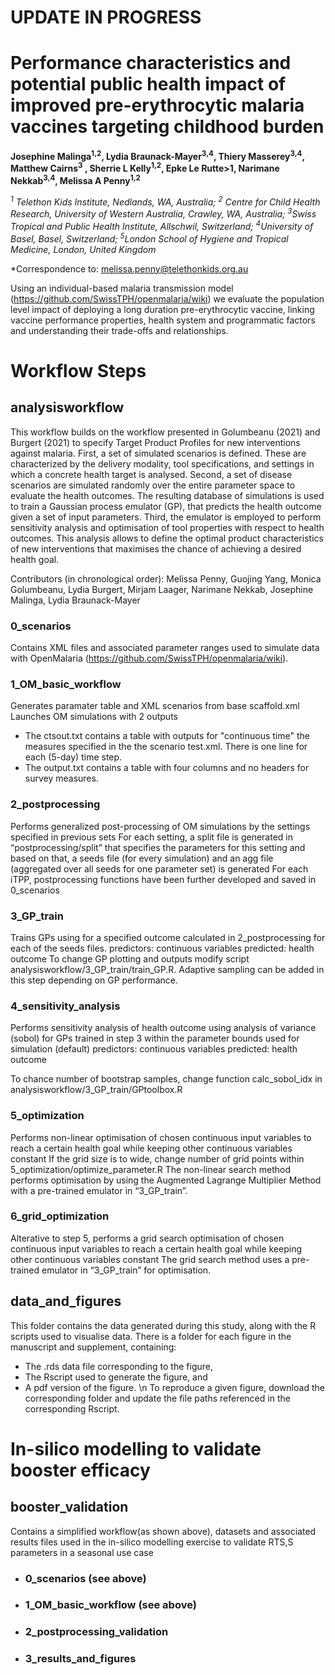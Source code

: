 # UPDATE IN PROGRESS

# Performance characteristics and potential public health impact of improved pre-erythrocytic malaria vaccines targeting childhood burden

**Josephine Malinga<sup>1,2</sup>, Lydia Braunack-Mayer<sup>3,4</sup>, Thiery Masserey<sup>3,4</sup>, Matthew Cairns<sup>3</sup> , Sherrie L Kelly<sup>1,2</sup>, Epke Le Rutte>1</sup>, Narimane Nekkab<sup>3,4</sup>, Melissa A Penny<sup>1,2</sup>**

_<sup>1</sup> Telethon Kids Institute, Nedlands, WA, Australia; <sup>2</sup> Centre for Child Health Research, University of Western Australia, Crawley, WA, Australia; <sup>3</sup>Swiss Tropical and Public Health Institute, Allschwil, Switzerland; <sup>4</sup>University of Basel, Basel, Switzerland; <sup>5</sup>London School of Hygiene and Tropical Medicine, London, United Kingdom_ 

*Correspondence to: melissa.penny@telethonkids.org.au

Using an individual-based malaria transmission model (https://github.com/SwissTPH/openmalaria/wiki) we evaluate the population level impact of deploying a long duration pre-erythrocytic vaccine, linking vaccine performance properties, health system and programmatic factors and understanding their trade-offs and relationships.

# Workflow Steps
## analysisworkflow
This workflow builds on the workflow presented in Golumbeanu (2021) and Burgert (2021) to specify Target Product Profiles for new interventions against malaria. First, a set of simulated scenarios is defined. These are characterized by the delivery modality, tool specifications, and settings in which a concrete health target is analysed. Second, a set of disease scenarios are simulated randomly over the entire parameter space to evaluate the health outcomes. The resulting database of simulations is used to train a Gaussian process emulator (GP), that predicts the health outcome given a set of input parameters. Third, the emulator is employed to perform sensitivity analysis and optimisation of tool properties with respect to health outcomes. This analysis allows to define the optimal product characteristics of new interventions that maximises the chance of achieving a desired health goal.

Contributors (in chronological order): Melissa Penny, Guojing Yang, Monica Golumbeanu, Lydia Burgert, Mirjam Laager, Narimane Nekkab, Josephine Malinga, Lydia Braunack-Mayer

### 0_scenarios
Contains XML files and associated parameter ranges used to simulate data with OpenMalaria (https://github.com/SwissTPH/openmalaria/wiki).

### 1_OM_basic_workflow
Generates paramater table and XML scenarios from base scaffold.xml
Launches OM simulations with 2 outputs
* The ctsout.txt contains a table with outputs for "continuous time" the measures specified in the the scenario test.xml. There is one line for each (5-day) time step.
* The output.txt contains a table with four columns and no headers for survey measures.

### 2_postprocessing
Performs generalized post-processing of OM simulations by the settings specified in previous sets
For each setting, a split file is generated in “postprocessing/split” that specifies the parameters for this setting and based on that, a seeds file (for every simulation) and an agg file (aggregated over all seeds for one parameter set) is generated
For each iTPP, postprocessing functions have been further developed and saved in 0_scenarios

### 3_GP_train
Trains GPs using for a specified outcome calculated in 2_postprocessing for each of the seeds files.
predictors: continuous variables
predicted: health outcome
To change GP plotting and outputs modify script analysisworkflow/3_GP_train/train_GP.R. Adaptive sampling can be added in this step depending on GP performance.

### 4_sensitivity_analysis
Performs sensitivity analysis of health outcome using analysis of variance (sobol) for GPs trained in step 3 within the parameter bounds used for simulation (default)
predictors: continuous variables
predicted: health outcome

To chance number of bootstrap samples, change function calc_sobol_idx in analysisworkflow/3_GP_train/GPtoolbox.R

### 5_optimization
Performs non-linear optimisation of chosen continuous input variables to reach a certain health goal while keeping other continuous variables constant
If the grid size is to wide, change number of grid points within 5_optimization/optimize_parameter.R
The non-linear search method performs optimisation by using the Augmented Lagrange Multiplier Method with a pre-trained emulator in “3_GP_train”.

### 6_grid_optimization
Alterative to step 5, performs a grid search optimisation of chosen continuous input variables to reach a certain health goal while keeping other continuous variables constant
The grid search method uses a pre-trained emulator in “3_GP_train” for optimisation.

## data_and_figures
This folder contains the data generated during this study, along with the R scripts used to visualise data. There is a folder for each figure in the manuscript and supplement, containing: 
* The .rds data file corresponding to the figure,
* The Rscript used to generate the figure, and
* A pdf version of the figure. \n
To reproduce a given figure, download the corresponding folder and update the file paths referenced in the corresponding Rscript.

# In-silico modelling to validate booster efficacy
## booster_validation
Contains a simplified workflow(as shown above), datasets and associated results files used in the in-silico modelling exercise to validate RTS,S parameters in a seasonal use case

*  ### 0_scenarios (see above)
*  ### 1_OM_basic_workflow (see above)
*  ### 2_postprocessing_validation
*  ### 3_results_and_figures
